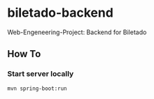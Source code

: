 # biletado-backend
Web-Engeneering-Project: Backend for Biletado

## How To
### Start server locally
```
mvn spring-boot:run
```
